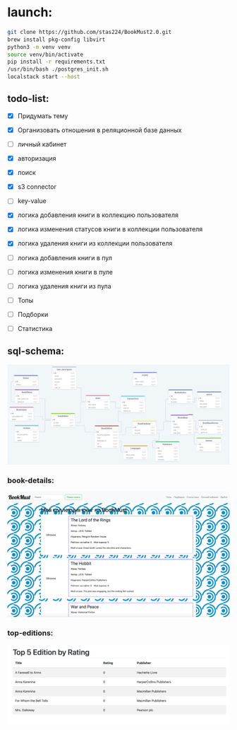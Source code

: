 # launch:
```sh
git clone https://github.com/stas224/BookMust2.0.git
brew install pkg-config libvirt
python3 -m venv venv
source venv/bin/activate 
pip install -r requirements.txt
/usr/bin/bash ./postgres_init.sh
localstack start --host
```
## todo-list:
- [x] Придумать тему 
- [x] Организовать отношения в реляционной базе данных
- [ ] личный кабинет
- [x] авторизация
- [x] поиск
- [x] s3 connector
- [ ] key-value

- [x] логика добавления книги в коллекцию пользователя
- [x] логика изменения статусов книги в коллекции пользователя
- [x] логика удаления книги из коллекции пользователя
- [ ] логика добавления книги в пул
- [ ] логика изменения книги в пуле
- [ ] логика удаления книги из пула

- [ ] Топы
- [ ] Подборки
- [ ] Статистика

## sql-schema:
![sql-schema.jpg](media/sql-schema.jpg)


### book-details:
![book-details.png](media/book-details.png)

### top-editions:
![top-editions.png](media/top-editions.png)